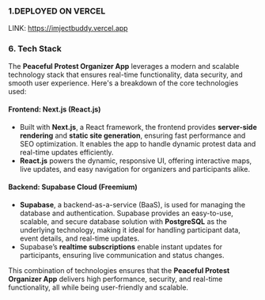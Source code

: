 ### 1.DEPLOYED ON VERCEL
LINK: https://imjectbuddy.vercel.app

### 6. **Tech Stack**

The **Peaceful Protest Organizer App** leverages a modern and scalable technology stack that ensures real-time functionality, data security, and smooth user experience. Here's a breakdown of the core technologies used:

#### **Frontend: Next.js (React.js)**
- Built with **Next.js**, a React framework, the frontend provides **server-side rendering** and **static site generation**, ensuring fast performance and SEO optimization. It enables the app to handle dynamic protest data and real-time updates efficiently.
- **React.js** powers the dynamic, responsive UI, offering interactive maps, live updates, and easy navigation for organizers and participants alike.

#### **Backend: Supabase Cloud (Freemium)**
- **Supabase**, a backend-as-a-service (BaaS), is used for managing the database and authentication. Supabase provides an easy-to-use, scalable, and secure database solution with **PostgreSQL** as the underlying technology, making it ideal for handling participant data, event details, and real-time updates.
- Supabase’s **realtime subscriptions** enable instant updates for participants, ensuring live communication and status changes.


This combination of technologies ensures that the **Peaceful Protest Organizer App** delivers high performance, security, and real-time functionality, all while being user-friendly and scalable.
